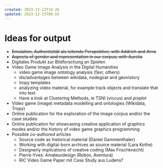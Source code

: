 ```yaml
---
created: 2023-12-12T14:26
updated: 2023-12-13T08:55
---
```

# Ideas for output
- ~~Emulation, Authentizität als leitende Perspektive; with Addrich and Arno~~
- ~~Aspects of gender and representation in our corpus; with Aurelia~~
- Digitales Produkt zur Bildforschung an Spielen
- Video Game Image Analysis in the Digital Humanities
	- video game image ontology analysis (favr, others)
	- dis/advantages between wikidata, nodegoat and geovistory
	- tropy templates
	- analyzing video material, for example track objects and translate that into text
	- Have a look at Clustering Methods, ie TSNI (viccus) and pixplot
- Video game (image) metadata modelling and ontologies (Wikidata, Tropy)
- Online publication for the exploration of the image corpus and/or the case studies
- Online publication for showcasing creative application of graphics modes and/or the history of video game graphics programming
- Possible co-authored articles
	- Source code as historical material (Daniel Gammenthaler)
	- Working with digital-born archives as source material (Lara Kothe)
	- Designerly implications of creative coding (Max Frischknecht)
	- Pierre-Yves: Amateurdesign (Robox, Aventura)
	- RiC Video Game Paper mit Case Study aus Ludens?